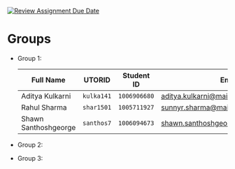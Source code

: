 [![Review Assignment Due Date](https://classroom.github.com/assets/deadline-readme-button-24ddc0f5d75046c5622901739e7c5dd533143b0c8e959d652212380cedb1ea36.svg)](https://classroom.github.com/a/5PE5bPMX)

# Groups

* Group 1:

    | Full Name             | UTORID     | Student ID   | Email                                   | Slack User Name        |
    | --------------------- | ---------- | ------------ | --------------------------------------- | ---------------------- |
    | Aditya Kulkarni       | `kulka141` | `1006906680` | <aditya.kulkarni@mail.utoronto.ca>      | `Aditya Kulkarni`      |
    | Rahul Sharma          | `shar1501` | `1005711927` | <sunnyr.sharma@mail.utoronto.ca>        | `Rahul Sharma`         |
    | Shawn Santhoshgeorge  | `santhos7` | `1006094673` | <shawn.santhoshgeorge@mail.utoronto.ca> | `shawn.santhoshgeorge` |

* Group 2:
* Group 3: